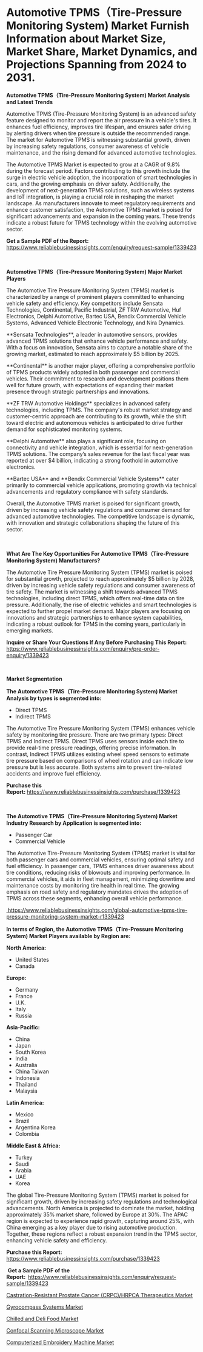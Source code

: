 <p><h1>Automotive TPMS（Tire-Pressure Monitoring System) Market Furnish Information about Market Size, Market Share, Market Dynamics, and Projections Spanning from 2024 to 2031.</h1></p><p><strong>Automotive TPMS（Tire-Pressure Monitoring System) Market Analysis and Latest Trends</strong></p>
<p><p>Automotive TPMS (Tire-Pressure Monitoring System) is an advanced safety feature designed to monitor and report the air pressure in a vehicle's tires. It enhances fuel efficiency, improves tire lifespan, and ensures safer driving by alerting drivers when tire pressure is outside the recommended range. The market for Automotive TPMS is witnessing substantial growth, driven by increasing safety regulations, consumer awareness of vehicle maintenance, and the rising demand for advanced automotive technologies.</p><p>The Automotive TPMS Market is expected to grow at a CAGR of 9.8% during the forecast period. Factors contributing to this growth include the surge in electric vehicle adoption, the incorporation of smart technologies in cars, and the growing emphasis on driver safety. Additionally, the development of next-generation TPMS solutions, such as wireless systems and IoT integration, is playing a crucial role in reshaping the market landscape. As manufacturers innovate to meet regulatory requirements and enhance customer satisfaction, the Automotive TPMS market is poised for significant advancements and expansion in the coming years. These trends indicate a robust future for TPMS technology within the evolving automotive sector.</p></p>
<p><strong>Get a Sample PDF of the Report:&nbsp;</strong> <a href="https://www.reliablebusinessinsights.com/enquiry/request-sample/1339423?utm_campaign=102&utm_medium=2&utm_source=Github&utm_content=ia&utm_term=20102024&utm_id=automotive-tpmstire-pressure-monitoring-system">https://www.reliablebusinessinsights.com/enquiry/request-sample/1339423</a></p>
<p>&nbsp;</p>
<p><strong>Automotive TPMS（Tire-Pressure Monitoring System) Major Market Players</strong></p>
<p><p>The Automotive Tire Pressure Monitoring System (TPMS) market is characterized by a range of prominent players committed to enhancing vehicle safety and efficiency. Key competitors include Sensata Technologies, Continental, Pacific Industrial, ZF TRW Automotive, Huf Electronics, Delphi Automotive, Bartec USA, Bendix Commercial Vehicle Systems, Advanced Vehicle Electronic Technology, and Nira Dynamics.</p><p>**Sensata Technologies**, a leader in automotive sensors, provides advanced TPMS solutions that enhance vehicle performance and safety. With a focus on innovation, Sensata aims to capture a notable share of the growing market, estimated to reach approximately $5 billion by 2025.</p><p>**Continental** is another major player, offering a comprehensive portfolio of TPMS products widely adopted in both passenger and commercial vehicles. Their commitment to research and development positions them well for future growth, with expectations of expanding their market presence through strategic partnerships and innovations.</p><p>**ZF TRW Automotive Holdings** specializes in advanced safety technologies, including TPMS. The company's robust market strategy and customer-centric approach are contributing to its growth, while the shift toward electric and autonomous vehicles is anticipated to drive further demand for sophisticated monitoring systems.</p><p>**Delphi Automotive** also plays a significant role, focusing on connectivity and vehicle integration, which is essential for next-generation TPMS solutions. The company’s sales revenue for the last fiscal year was reported at over $4 billion, indicating a strong foothold in automotive electronics.</p><p>**Bartec USA** and **Bendix Commercial Vehicle Systems** cater primarily to commercial vehicle applications, promoting growth via technical advancements and regulatory compliance with safety standards.</p><p>Overall, the Automotive TPMS market is poised for significant growth, driven by increasing vehicle safety regulations and consumer demand for advanced automotive technologies. The competitive landscape is dynamic, with innovation and strategic collaborations shaping the future of this sector.</p></p>
<p>&nbsp;</p>
<p><strong>What Are The Key Opportunities For Automotive TPMS（Tire-Pressure Monitoring System) Manufacturers?</strong></p>
<p><p>The Automotive Tire Pressure Monitoring System (TPMS) market is poised for substantial growth, projected to reach approximately $5 billion by 2028, driven by increasing vehicle safety regulations and consumer awareness of tire safety. The market is witnessing a shift towards advanced TPMS technologies, including direct TPMS, which offers real-time data on tire pressure. Additionally, the rise of electric vehicles and smart technologies is expected to further propel market demand. Major players are focusing on innovations and strategic partnerships to enhance system capabilities, indicating a robust outlook for TPMS in the coming years, particularly in emerging markets.</p></p>
<p><strong>Inquire or Share Your Questions If Any Before Purchasing This Report:</strong> <a href="https://www.reliablebusinessinsights.com/enquiry/pre-order-enquiry/1339423?utm_campaign=102&utm_medium=2&utm_source=Github&utm_content=ia&utm_term=20102024&utm_id=automotive-tpmstire-pressure-monitoring-system">https://www.reliablebusinessinsights.com/enquiry/pre-order-enquiry/1339423</a></p>
<p>&nbsp;</p>
<p><strong>Market Segmentation</strong></p>
<p><strong>The Automotive TPMS（Tire-Pressure Monitoring System) Market Analysis by types is segmented into:</strong></p>
<p><ul><li>Direct TPMS</li><li>Indirect TPMS</li></ul></p>
<p><p>The Automotive Tire Pressure Monitoring System (TPMS) enhances vehicle safety by monitoring tire pressure. There are two primary types: Direct TPMS and Indirect TPMS. Direct TPMS uses sensors inside each tire to provide real-time pressure readings, offering precise information. In contrast, Indirect TPMS utilizes existing wheel speed sensors to estimate tire pressure based on comparisons of wheel rotation and can indicate low pressure but is less accurate. Both systems aim to prevent tire-related accidents and improve fuel efficiency.</p></p>
<p><strong>Purchase this Report:&nbsp;</strong><a href="https://www.reliablebusinessinsights.com/purchase/1339423?utm_campaign=102&utm_medium=2&utm_source=Github&utm_content=ia&utm_term=20102024&utm_id=automotive-tpmstire-pressure-monitoring-system">https://www.reliablebusinessinsights.com/purchase/1339423</a></p>
<p>&nbsp;</p>
<p><strong>The Automotive TPMS（Tire-Pressure Monitoring System) Market Industry Research by Application is segmented into:</strong></p>
<p><ul><li>Passenger Car</li><li>Commercial Vehicle</li></ul></p>
<p><p>The Automotive Tire-Pressure Monitoring System (TPMS) market is vital for both passenger cars and commercial vehicles, ensuring optimal safety and fuel efficiency. In passenger cars, TPMS enhances driver awareness about tire conditions, reducing risks of blowouts and improving performance. In commercial vehicles, it aids in fleet management, minimizing downtime and maintenance costs by monitoring tire health in real time. The growing emphasis on road safety and regulatory mandates drives the adoption of TPMS across these segments, enhancing overall vehicle performance.</p></p>
<p><a href="https://www.reliablebusinessinsights.com/global-automotive-tpms-tire-pressure-monitoring-system-market-r1339423?utm_campaign=102&utm_medium=2&utm_source=Github&utm_content=ia&utm_term=20102024&utm_id=automotive-tpmstire-pressure-monitoring-system">&nbsp;https://www.reliablebusinessinsights.com/global-automotive-tpms-tire-pressure-monitoring-system-market-r1339423</a></p>
<p><strong>In terms of Region, the Automotive TPMS（Tire-Pressure Monitoring System) Market Players available by Region are:</strong></p>
<p>
    <p> <strong> North America: </strong>
        <ul>
            <li>United States</li>
            <li>Canada</li>
        </ul>
        </p> 
    <p> <strong> Europe: </strong>
        <ul>
            <li>Germany</li>
            <li>France</li>
            <li>U.K.</li>
            <li>Italy</li>
            <li>Russia</li>
        </ul>
        </p> 
    <p> <strong> Asia-Pacific: </strong>
        <ul>
            <li>China</li>
            <li>Japan</li>
            <li>South Korea</li>
            <li>India</li>
            <li>Australia</li>
            <li>China Taiwan</li>
            <li>Indonesia</li>
            <li>Thailand</li>
            <li>Malaysia</li>
        </ul>
        </p> 
    <p> <strong> Latin America: </strong>
        <ul>
            <li>Mexico</li>
            <li>Brazil</li>
            <li>Argentina Korea</li>
            <li>Colombia</li>
        </ul>
        </p> 
    <p> <strong> Middle East & Africa: </strong>
        <ul>
            <li>Turkey</li>
            <li>Saudi</li>
            <li>Arabia</li>
            <li>UAE</li>
            <li>Korea</li>
        </ul>
    </p>
    </p>
<p><p>The global Tire-Pressure Monitoring System (TPMS) market is poised for significant growth, driven by increasing safety regulations and technological advancements. North America is projected to dominate the market, holding approximately 35% market share, followed by Europe at 30%. The APAC region is expected to experience rapid growth, capturing around 25%, with China emerging as a key player due to rising automotive production. Together, these regions reflect a robust expansion trend in the TPMS sector, enhancing vehicle safety and efficiency.</p></p>
<p><strong>Purchase this Report: </strong><a href="https://www.reliablebusinessinsights.com/purchase/1339423?utm_campaign=102&utm_medium=2&utm_source=Github&utm_content=ia&utm_term=20102024&utm_id=automotive-tpmstire-pressure-monitoring-system">https://www.reliablebusinessinsights.com/purchase/1339423</a></p>
<p>&nbsp;<strong>Get a Sample PDF of the Report:&nbsp;&nbsp;</strong><a href="https://www.reliablebusinessinsights.com/enquiry/request-sample/1339423?utm_campaign=102&utm_medium=2&utm_source=Github&utm_content=ia&utm_term=20102024&utm_id=automotive-tpmstire-pressure-monitoring-system">https://www.reliablebusinessinsights.com/enquiry/request-sample/1339423</a></p>
<p><strong></strong></p>
<p><p><a href="https://github.com/laurettae0ac/Market-Research-Report-List-1/blob/main/castration-resistant-prostate-cancer-crpchrpca-therapeutics-market.md?utm_campaign=102&utm_medium=2&utm_source=Github&utm_content=ia&utm_term=20102024&utm_id=automotive-tpmstire-pressure-monitoring-system">Castration-Resistant Prostate Cancer (CRPC)/HRPCA Therapeutics Market</a></p><p><a href="https://issuu.com/reportprime-2/docs/gyrocompass-systems-market-size-203_881841c257de43?utm_campaign=102&utm_medium=2&utm_source=Github&utm_content=ia&utm_term=20102024&utm_id=automotive-tpmstire-pressure-monitoring-system">Gyrocompass Systems Market</a></p><p><a href="https://github.com/fratgqppizur/Market-Research-Report-List-1/blob/main/chilled-and-deli-food-market.md?utm_campaign=102&utm_medium=2&utm_source=Github&utm_content=ia&utm_term=20102024&utm_id=automotive-tpmstire-pressure-monitoring-system">Chilled and Deli Food Market</a></p><p><a href="https://www.linkedin.com/pulse/confocal-scanning-microscope-market-evolution-key-trends-ek8me?utm_campaign=102&utm_medium=2&utm_source=Github&utm_content=ia&utm_term=20102024&utm_id=automotive-tpmstire-pressure-monitoring-system">Confocal Scanning Microscope Market</a></p><p><a href="https://www.linkedin.com/pulse/computerized-embroidery-machine-market-evolution-global-trends-6y19e?utm_campaign=102&utm_medium=2&utm_source=Github&utm_content=ia&utm_term=20102024&utm_id=automotive-tpmstire-pressure-monitoring-system">Computerized Embroidery Machine Market</a></p></p>